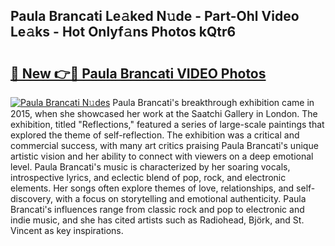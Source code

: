 ## Paula Brancati Le𝚊ked N𝚞de - Part-Ohl Video Le𝚊ks - Hot Onlyf𝚊ns Photos kQtr6

# <h2><a href="http://ab72126.deff.icu/?id=Paula+Brancati">🔗 New 👉🔴 Paula Brancati VIDEO Photos</a></h2>

[![Paula Brancati N𝚞des](https://i.imgur.com/rIISA9y.gif)](http://ab72126.deff.icu/?id=Paula+Brancati)
Paula Brancati's breakthrough exhibition came in 2015, when she showcased her work at the Saatchi Gallery in London. The exhibition, titled "Reflections," featured a series of large-scale paintings that explored the theme of self-reflection. The exhibition was a critical and commercial success, with many art critics praising Paula Brancati's unique artistic vision and her ability to connect with viewers on a deep emotional level. Paula Brancati's music is characterized by her soaring vocals, introspective lyrics, and eclectic blend of pop, rock, and electronic elements. Her songs often explore themes of love, relationships, and self-discovery, with a focus on storytelling and emotional authenticity. Paula Brancati's influences range from classic rock and pop to electronic and indie music, and she has cited artists such as Radiohead, Björk, and St. Vincent as key inspirations.
